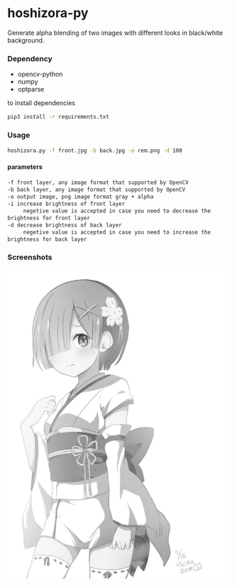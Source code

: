 # hoshizora-py
Generate alpha blending of two images with different looks in black/white background.

### Dependency
- opencv-python
- numpy
- optparse

to install dependencies
```bash
pip3 install -r requirements.txt
```

### Usage
```bash
hoshizora.py -f front.jpg -b back.jpg -o rem.png -d 100
```

#### parameters
```
-f front layer, any image format that supported by OpenCV
-b back layer, any image format that supported by OpenCV
-o output image, png image format gray + alpha
-i increase brightness of front layer
     negetive value is accepted in case you need to decrease the brightness for front layer
-d decrease brightness of back layer
     negetive value is accepted in case you need to increase the brightness for back layer
```

### Screenshots

![screenshots](screenshot.png)
